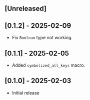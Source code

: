 ## [Unreleased]

## [0.1.2] - 2025-02-09

- Fix `Boolean` type not working.

## [0.1.1] - 2025-02-05

- Added `symbolized_all_keys` macro.

## [0.1.0] - 2025-02-03

- Initial release
